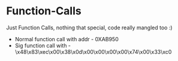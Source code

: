 # Function-Calls

Just Function Calls, nothing that special, code really mangled too :)
- Normal function call with addr - 0XAB950
- Sig function call with - \x48\x83\xec\x00\x38\x0d\x00\x00\x00\x00\x74\x00\x33\xc0
